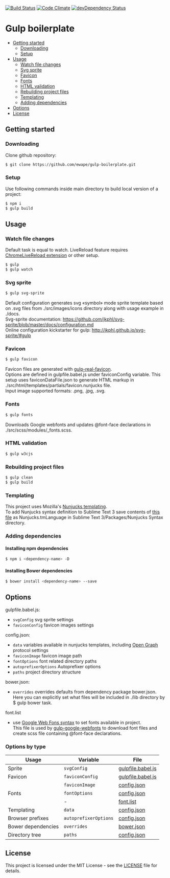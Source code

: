 [![Build Status](https://travis-ci.org/ewape/gulp-boilerplate.svg?branch=nunjucks)](https://travis-ci.org/ewape/gulp-boilerplate)
[![Code Climate](https://codeclimate.com/github/ewape/gulp-boilerplate/badges/gpa.svg)](https://codeclimate.com/github/ewape/gulp-boilerplate)
[![devDependency Status](https://img.shields.io/david/dev/ewape/gulp-boilerplate.svg)](https://david-dm.org/ewape/gulp-boilerplate?type=dev)

# Gulp boilerplate

  - [Getting started](#getting-started)
    - [Downloading](#downloading)
    - [Setup](#setup)
  - [Usage](#usage)
    - [Watch file changes](#watch-file-changes)
    - [Svg sprite](#svg-sprite)
    - [Favicon](#favicon)
    - [Fonts](#fonts)
    - [HTML validation](#html-validation)
    - [Rebuilding project files](#rebuilding-project-files)
    - [Templating](#templating)
    - [Adding dependencies](#adding-dependencies)
  - [Options](#options)
  - [License](#license)


## Getting started

### Downloading
Clone github repository:
```sh
$ git clone https://github.com/ewape/gulp-boilerplate.git
```

### Setup
Use following commands inside main directory to build local version of a project:
```sh
$ npm i
$ gulp build
```

## Usage

### Watch file changes
Default task is equal to watch.
LiveReload feature requires <a href="https://chrome.google.com/webstore/detail/livereload/jnihajbhpnppcggbcgedagnkighmdlei" target="_blank">ChromeLiveReload extension</a> or other setup.
```sh
$ gulp
$ gulp watch
```

### Svg sprite
```sh
$ gulp svg-sprite
```
Default configuration generates svg «symbol» mode sprite template based on .svg files from ./src/images/icons directory along with usage example in ./docs.  
Svg-sprite documentation: https://github.com/jkphl/svg-sprite/blob/master/docs/configuration.md  
Online configuration kickstarter for gulp: http://jkphl.github.io/svg-sprite/#gulp  


### Favicon
```sh
$ gulp favicon
```
Favicon files are generated with [gulp-real-favicon](https://github.com/RealFaviconGenerator/gulp-real-favicon).  
Options are defined in gulpfile.babel.js under faviconConfig variable. This setup uses faviconDataFile.json to generate HTML markup in ./src/html/templates/partials/favicon.nunjucks file.  
Input image supported formats: .png, .jpg, .svg.

### Fonts
```sh
$ gulp fonts
```
Downloads Google webfonts and updates @font-face declarations in ./src/scss/modules/_fonts.scss.

### HTML validation
```sh
$ gulp w3cjs
```

### Rebuilding project files
```sh
$ gulp clean
$ gulp build
```

### Templating
This project uses Mozilla's [Nunjucks templating](https://mozilla.github.io/nunjucks/templating.html).  
To add Nunjucks syntax definition to Sublime Text 3 save contents of [this file](https://raw.githubusercontent.com/mogga/sublime-nunjucks/master/Nunjucks.tmLanguage) as Nunjucks.tmLanguage in Sublime Text 3/Packages/Nunjucks Syntax directory.

### Adding dependencies

#### Installing npm dependencies
```sh
$ npm i <dependency-name> -D
```
#### Installing Bower dependencies
```sh
$ bower install <dependency-name> --save
```


## Options


gulpfile.babel.js:
- `svgConfig` svg sprite settings
- `faviconConfig` favicon images settings

config.json: 
- `data` variables available in nunjucks templates, including [Open Graph](http://ogp.me/) protocol settings
- `faviconImage` favicon image path
- `fontOptions` font related directory paths
- `autoprefixerOptions` Autoprefixer options
- `paths` project directory structure

bower.json:
- `overrides` overrides defaults from dependency package bower.json. Here you can explicitly set what files will be included in ./lib directory by $ gulp bower task.

font.list
- use [Google Web Fons syntax](https://developers.google.com/fonts/docs/getting_started#specifying_font_families_and_styles_in_a_stylesheet_url) to set fonts available in project.  
This file is used by [gulp-google-webfonts](https://github.com/battlesnake/gulp-google-webfonts) to download font files and create scss file containing @font-face declarations.


### Options by type

Usage			  | Variable			| File		
---			  | ---				| ---			
Sprite		  	  | `svgConfig`	    		| [gulpfile.babel.js](https://github.com/ewape/gulp-boilerplate/blob/master/gulpfile.babel.js#L33)		
Favicon		    	  | `faviconConfig`		| [gulpfile.babel.js](https://github.com/ewape/gulp-boilerplate/blob/master/gulpfile.babel.js#L60)
&nbsp;      		  | `faviconImage`  		| [config.json](https://github.com/ewape/gulp-boilerplate/blob/master/config.json#L17)	
Fonts       		  | `fontOptions`		| [config.json](https://github.com/ewape/gulp-boilerplate/blob/master/config.json#L18)
&nbsp;       		  |  - 		    		| [font.list](https://github.com/ewape/gulp-boilerplate/blob/master/fonts.list)	
Templating   		  | `data`			| [config.json](https://github.com/ewape/gulp-boilerplate/blob/master/config.json#L2)
Browser prefixes   	  | `autoprefixerOptions`	| [config.json](https://github.com/ewape/gulp-boilerplate/blob/master/config.json#L23)
Bower dependencies 	  | `overrides`			| [bower.json](https://github.com/ewape/gulp-boilerplate/blob/master/bower.json#L32)
Directory tree    	  | `paths`			| [config.json](https://github.com/ewape/gulp-boilerplate/blob/master/config.json#L26)

## License
This project is licensed under the MIT License - see the [LICENSE](https://github.com/ewape/gulp-boilerplate/blob/master/LICENSE.md) file for details.
